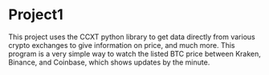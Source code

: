 # Project1
This project uses the CCXT python library to get data directly from various crypto exchanges to give information on price,
and much more. This program is a very simple way to watch the listed BTC price between Kraken, Binance, and Coinbase, which shows 
updates by the minute.
